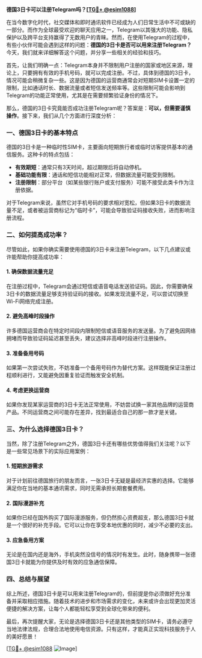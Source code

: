 **德国3日卡可以注册Telegram吗？[[TG💪+ @esim1088](https://t.me/s/esim1088)]**

在当今数字化时代，社交媒体和即时通讯软件已经成为人们日常生活中不可或缺的一部分。而作为全球最受欢迎的聊天应用之一，Telegram以其强大的功能、隐私保护以及跨平台支持赢得了无数用户的青睐。然而，在使用Telegram的过程中，有些小伙伴可能会遇到这样的问题：**德国的3日卡是否可以用来注册Telegram？** 今天，我们就来详细解答这个问题，并分享一些相关的经验和技巧。

首先，让我们明确一点：Telegram本身并不限制用户注册的国家或地区来源，理论上，只要拥有有效的手机号码，就可以完成注册。不过，具体到德国的3日卡，情况可能会稍微复杂一些。这是因为德国的运营商通常会对短期SIM卡设置一定的限制，比如通话时长、数据流量或者短信发送频率等。这些限制可能会影响到Telegram的功能正常使用，尤其是在需要频繁验证身份的情况下。

那么，德国的3日卡究竟能否成功注册Telegram呢？答案是：**可以，但需要谨慎操作**。接下来，我们从几个方面进行深度分析：

### 一、德国3日卡的基本特点

德国的3日卡是一种临时性SIM卡，主要面向短期旅行者或临时访客提供基本的通信服务。这种卡的特点包括：
- **有效期短**：通常只有3天时间，超过期限后将自动停机。
- **基础功能有限**：通话和短信功能相对正常，但数据流量可能受到限制。
- **注册限制**：部分平台（如某些银行账户或支付服务）可能不接受此类卡作为注册依据。

对于Telegram来说，虽然它对手机号码的要求相对宽松，但如果3日卡的数据流量不足，或者被运营商标记为“临时卡”，可能会导致验证码接收失败，进而影响注册流程。

### 二、如何提高成功率？

尽管如此，如果你确实需要使用德国的3日卡来注册Telegram，以下几点建议或许能帮助你提高成功率：

#### 1. 确保数据流量充足
在注册过程中，Telegram会通过短信或语音电话发送验证码。因此，你需要确保3日卡的数据流量足够支持验证码的接收。如果发现流量不足，可以尝试切换至Wi-Fi网络完成注册。

#### 2. 避免高峰时段操作
许多德国运营商会在特定时间段内限制短信或语音服务的发送量。为了避免因网络拥堵而导致验证码延迟甚至丢失，建议选择非高峰时段进行注册操作。

#### 3. 准备备用号码
如果第一次尝试失败，不妨准备一个备用号码作为替代方案。这样既能保证注册过程顺利进行，又能避免因重复验证而触发安全机制。

#### 4. 考虑更换运营商
如果你发现某家运营商的3日卡无法正常使用，不妨尝试换一家其他品牌的运营商产品。不同运营商之间可能存在差异，找到最适合自己的那一款才是关键。

### 三、为什么选择德国3日卡？

当然，除了注册Telegram之外，德国3日卡还有哪些优势值得我们关注呢？以下是一些常见场景下的实际应用案例：

#### 1. 短期旅游需求
对于计划前往德国旅行的朋友而言，一张3日卡无疑是最经济实惠的选择。它能够满足你在当地的基本通讯需求，同时无需承担长期套餐费用。

#### 2. 国际漫游补充
如果你已经在国外购买了国际漫游服务，但仍然担心资费超支，那么德国3日卡就是一个很好的补充手段。它可以让你在享受本地优惠的同时，减少不必要的支出。

#### 3. 应急备用方案
无论是在国内还是海外，手机突然没信号的情况时有发生。此时，随身携带一张德国3日卡就能为你提供及时有效的应急通信保障。

### 四、总结与展望

综上所述，德国3日卡是可以用来注册Telegram的，但前提是你必须做好充分准备并采取相应措施。随着技术的进步和市场需求的变化，未来或许会出现更加灵活便捷的解决方案，让每个人都能轻松享受到全球化带来的便利。

最后，再次提醒大家，无论是选择德国3日卡还是其他类型的SIM卡，请务必遵守当地法律法规，合理合法地使用电信资源。只有这样，才能真正实现科技服务于人的美好愿景！

[[TG💪+ @esim1088](https://t.me/s/esim1088) ![Image](https://i.postimg.cc/4NQfJmqS/Snipaste-2025-05-13-00-14-12.png)]